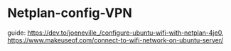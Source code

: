# Netplan-config-VPN
guide: https://dev.to/joeneville_/configure-ubuntu-wifi-with-netplan-4je0, https://www.makeuseof.com/connect-to-wifi-network-on-ubuntu-server/
